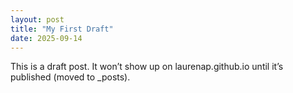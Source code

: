 ```yaml
---
layout: post
title: "My First Draft"
date: 2025-09-14
---
```


This is a draft post. It won’t show up on laurenap.github.io until it’s published (moved to _posts).
